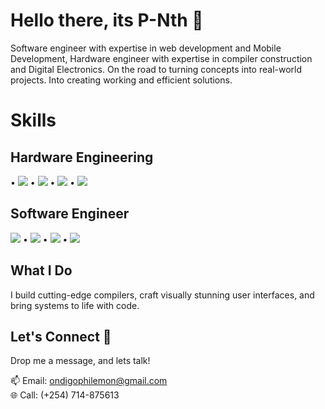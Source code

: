 <!-- Title -->
# Hello there, its P-Nth 👋

<!-- Intro -->
<p align="Left">
  Software engineer with expertise in web development and Mobile Development, Hardware engineer with expertise in compiler construction and Digital Electronics. On the road to turning concepts into real-world projects. Into creating working and efficient solutions.
</p>

<!-- Skills -->
# Skills
<p align="left">
  
  ## Hardware Engineering
  • <img src="https://img.shields.io/badge/Compiler%20Construction-Expert-brightgreen">
  • <img src="https://img.shields.io/badge/Computer%20Architecture%20-Intermediate-blue">
  • <img src="https://img.shields.io/badge/Digital/Analog Circuit%20Design-Intermediate-blue">
  • <img src="https://img.shields.io/badge/Signal%20Processing-Advanced-orange">
  
  ## Software Engineer
  <img src="https://img.shields.io/badge/Compiler%20Construction-brightgreen">
  • <img src="https://img.shields.io/badge/App%20Development-brightgreen">
  • <img src="https://img.shields.io/badge/Web%20Dev-Expert-blue">
  • <img src="https://img.shields.io/badge/AI%20Model%20Dev-Beginner-lightblue">
</p>

<!-- What I Do -->
## What I Do
<p align="left">
  I build cutting-edge compilers, craft visually stunning user interfaces, and bring systems to life with code.
</p>

<!-- Connect -->
## Let's Connect 🚀
<p align="Left">Drop me a message, and lets talk!</p>
<p align="Left">
  📫 Email: <a href="mailto:ondigophilemon@gmail.com">ondigophilemon@gmail.com</a><br>
  🌐 Call: (+254) 714-875613<br>
</p>
